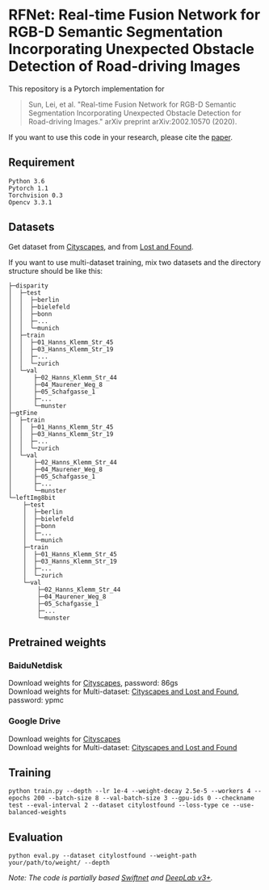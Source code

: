 # RFNet: Real-time Fusion Network for RGB-D Semantic Segmentation Incorporating Unexpected Obstacle Detection of Road-driving Images
This repository is a Pytorch implementation for  

>Sun, Lei, et al. "Real-time Fusion Network for RGB-D Semantic Segmentation Incorporating Unexpected Obstacle Detection for Road-driving Images." arXiv preprint arXiv:2002.10570 (2020).

If you want to use this code in your research, please cite the [paper](https://arxiv.org/abs/2002.10570).


## Requirement
    Python 3.6  
    Pytorch 1.1  
    Torchvision 0.3  
    Opencv 3.3.1

## Datasets
Get dataset from [Cityscapes](https://www.cityscapes-dataset.com/), and from [Lost and Found](http://www.6d-vision.com/lostandfounddataset).  

If you want to use multi-dataset training, mix two datasets and the directory structure should be like this:
    
    ├─disparity
    │  ├─test
    │  │  ├─berlin
    │  │  ├─bielefeld
    │  │  ├─bonn
    │  │  ├─...
    │  │  └─munich
    │  ├─train
    │  │  ├─01_Hanns_Klemm_Str_45
    │  │  ├─03_Hanns_Klemm_Str_19
    │  │  ├─...
    │  │  └─zurich
    │  └─val
    │      ├─02_Hanns_Klemm_Str_44
    │      ├─04_Maurener_Weg_8
    │      ├─05_Schafgasse_1
    │      ├─...
    │      └─munster
    ├─gtFine
    │  ├─train
    │  │  ├─01_Hanns_Klemm_Str_45
    │  │  ├─03_Hanns_Klemm_Str_19
    │  │  ├─...
    │  │  └─zurich
    │  └─val
    │      ├─02_Hanns_Klemm_Str_44
    │      ├─04_Maurener_Weg_8
    │      ├─05_Schafgasse_1
    │      ├─...
    │      └─munster
    └─leftImg8bit
        ├─test
        │  ├─berlin
        │  ├─bielefeld
        │  ├─bonn
        │  ├─...
        │  └─munich
        ├─train
        │  ├─01_Hanns_Klemm_Str_45
        │  ├─03_Hanns_Klemm_Str_19
        │  ├─...
        │  └─zurich
        └─val
            ├─02_Hanns_Klemm_Str_44
            ├─04_Maurener_Weg_8
            ├─05_Schafgasse_1
            ├─...
            └─munster

## Pretrained weights
### BaiduNetdisk
Download weights for [Cityscapes](https://pan.baidu.com/s/1m_gen0k1VZhyMSAzdPLiSw), password: 86gs  
Download weights for Multi-dataset: [Cityscapes and Lost and Found](https://pan.baidu.com/s/14N6Vybu0cTiBOEycpemysQ), password: ypmc

### Google Drive
Download weights for [Cityscapes](https://drive.google.com/open?id=1NS9Od4m7qB7a4JGwi94PPJ8VgdT9EmwN)    
Download weights for Multi-dataset: [Cityscapes and Lost and Found](https://drive.google.com/open?id=1XxWAE5wpRc55frBcvQTPUdAIz4YbrHOy)

## Training
`python train.py --depth --lr 1e-4 --weight-decay 2.5e-5 --workers 4 --epochs 200 --batch-size 8 --val-batch-size 3 --gpu-ids 0 --checkname test --eval-interval 2 --dataset citylostfound --loss-type ce --use-balanced-weights`

## Evaluation
`python eval.py --dataset citylostfound --weight-path your/path/to/weight/ --depth`

*Note: The code is partially based [Swiftnet](https://github.com/orsic/swiftnet) and [DeepLab v3+](https://github.com/jfzhang95/pytorch-deeplab-xception).*